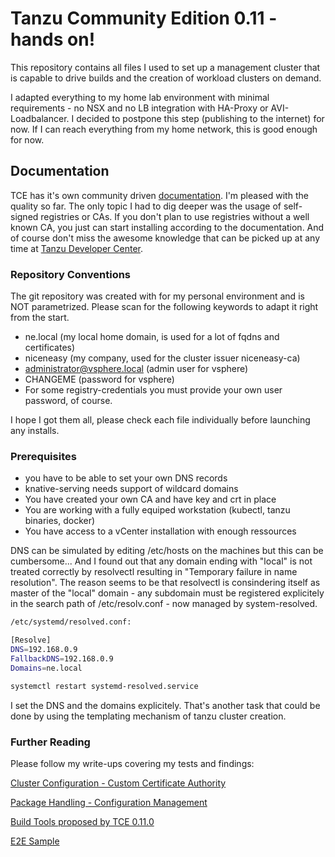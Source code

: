 # Tanzu Community Edition 0.11 - hands on!

This repository contains all files I used to set up a management cluster that is capable to drive builds and the creation of workload clusters on demand.

I adapted everything to my home lab environment with minimal requirements - no NSX and no LB integration with HA-Proxy or AVI-Loadbalancer. I decided to postpone this step (publishing to the internet) for now. If I can reach everything from my home network, this is good enough for now.


## Documentation
TCE has it's own community driven [documentation](https://tanzucommunityedition.io/docs/v0.11/). I'm pleased with the quality so far. The only topic I had to dig deeper was the usage of self-signed registries or CAs. If you don't plan to use registries without a well known CA, you just can start installing according to the documentation. And of course don't miss the awesome knowledge that can be picked up at any time at [Tanzu Developer Center](https://tanzu.vmware.com/developer/).

### Repository Conventions
The git repository was created with for my personal environment and is NOT parametrized. 
Please scan for the following keywords to adapt it right from the start. 

- ne.local (my local home domain, is used for a lot of fqdns and certificates)
- niceneasy (my company, used for the cluster issuer niceneasy-ca)
- administrator@vsphere.local (admin user for vsphere)
- CHANGEME (password for vsphere)
- For some registry-credentials you must provide your own user password, of course.

I hope I got them all, please check each file individually before launching any installs.

### Prerequisites

- you have to be able to set your own DNS records 
- knative-serving needs support of wildcard domains
- You have created your own CA and have key and crt in place
- You are working with a fully equiped workstation (kubectl, tanzu binaries, docker)
- You have access to a vCenter installation with enough ressources

DNS can be simulated by editing /etc/hosts on the machines but this can be cumbersome...
And I found out that any domain ending with "local" is not treated correctly by resolvectl resulting in "Temporary failure in name resolution". The reason seems to be that resolvectl is consindering itself as master of the "local" domain - any subdomain must be registered explicitely in the search path of /etc/resolv.conf - now managed by system-resolved.

```bash
/etc/systemd/resolved.conf:

[Resolve]
DNS=192.168.0.9
FallbackDNS=192.168.0.9
Domains=ne.local

systemctl restart systemd-resolved.service
```
I set the DNS and the domains explicitely. That's another task that could be done by using the templating mechanism of tanzu cluster creation.

### Further Reading

Please follow my write-ups covering my tests and findings:

[Cluster Configuration - Custom Certificate Authority](./blogs/part%201/blog-1.md)

[Package Handling - Configuration Management](./blogs/part%202/blog-2.md)

[Build Tools proposed by TCE 0.11.0](./blogs/part%203/blog-3.md)

[E2E Sample](./blogs/part%204/blog-4.md)